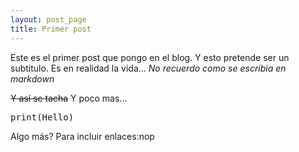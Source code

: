 ```yaml
---
layout: post_page
title: Primer post
---
```


Este es el primer post que pongo en el blog. Y esto pretende ser un subtitulo. Es en realidad la vida... *No recuerdo como se escribia en markdown*

~~Y así se tacha~~
Y poco mas...
<pre>print(Hello)</pre>
Algo más?
Para incluir enlaces:nop